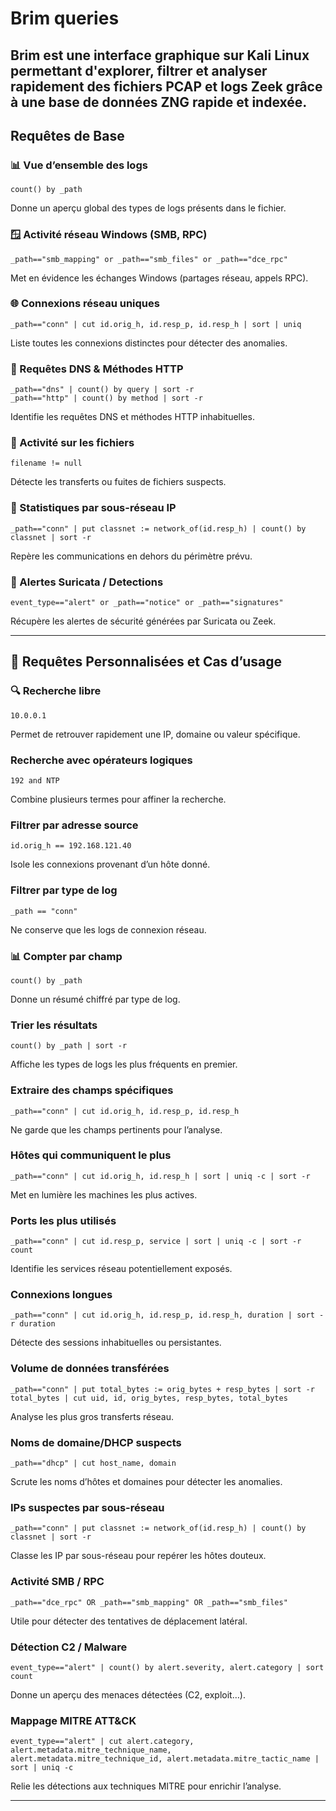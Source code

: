 # Brim queries
Brim est une interface graphique sur Kali Linux permettant d'explorer, filtrer et analyser rapidement des fichiers PCAP et logs Zeek grâce à une base de données ZNG rapide et indexée.
---

##  Requêtes de Base

### 📊 Vue d’ensemble des logs
```zeek
count() by _path
```
 Donne un aperçu global des types de logs présents dans le fichier.

### 🪟 Activité réseau Windows (SMB, RPC)
```zeek
_path=="smb_mapping" or _path=="smb_files" or _path=="dce_rpc"
```
Met en évidence les échanges Windows (partages réseau, appels RPC).

### 🌐 Connexions réseau uniques
```zeek
_path=="conn" | cut id.orig_h, id.resp_p, id.resp_h | sort | uniq
```
 Liste toutes les connexions distinctes pour détecter des anomalies.

### 📡 Requêtes DNS & Méthodes HTTP
```zeek
_path=="dns" | count() by query | sort -r
_path=="http" | count() by method | sort -r
```
Identifie les requêtes DNS et méthodes HTTP inhabituelles.

### 📁 Activité sur les fichiers
```zeek
filename != null
```
Détecte les transferts ou fuites de fichiers suspects.

### 🧮 Statistiques par sous-réseau IP
```zeek
_path=="conn" | put classnet := network_of(id.resp_h) | count() by classnet | sort -r
```
 Repère les communications en dehors du périmètre prévu.

### 🚨 Alertes Suricata / Detections
```zeek
event_type=="alert" or _path=="notice" or _path=="signatures"
```
 Récupère les alertes de sécurité générées par Suricata ou Zeek.

---

## 🎯 Requêtes Personnalisées et Cas d’usage

### 🔍 Recherche libre
```zeek
10.0.0.1
```
 Permet de retrouver rapidement une IP, domaine ou valeur spécifique.

###  Recherche avec opérateurs logiques
```zeek
192 and NTP
```
 Combine plusieurs termes pour affiner la recherche.

### Filtrer par adresse source
```zeek
id.orig_h == 192.168.121.40
```
 Isole les connexions provenant d’un hôte donné.

### Filtrer par type de log
```zeek
_path == "conn"
```
 Ne conserve que les logs de connexion réseau.

### 📊 Compter par champ
```zeek
count() by _path
```
 Donne un résumé chiffré par type de log.

###  Trier les résultats
```zeek
count() by _path | sort -r
```
 Affiche les types de logs les plus fréquents en premier.

###  Extraire des champs spécifiques
```zeek
_path=="conn" | cut id.orig_h, id.resp_p, id.resp_h
```
 Ne garde que les champs pertinents pour l’analyse.

###  Hôtes qui communiquent le plus
```zeek
_path=="conn" | cut id.orig_h, id.resp_h | sort | uniq -c | sort -r
```
 Met en lumière les machines les plus actives.

###  Ports les plus utilisés
```zeek
_path=="conn" | cut id.resp_p, service | sort | uniq -c | sort -r count
```
 Identifie les services réseau potentiellement exposés.

###  Connexions longues
```zeek
_path=="conn" | cut id.orig_h, id.resp_p, id.resp_h, duration | sort -r duration
```
 Détecte des sessions inhabituelles ou persistantes.

###  Volume de données transférées
```zeek
_path=="conn" | put total_bytes := orig_bytes + resp_bytes | sort -r total_bytes | cut uid, id, orig_bytes, resp_bytes, total_bytes
```
 Analyse les plus gros transferts réseau.

###  Noms de domaine/DHCP suspects
```zeek
_path=="dhcp" | cut host_name, domain
```
 Scrute les noms d’hôtes et domaines pour détecter les anomalies.

### IPs suspectes par sous-réseau
```zeek
_path=="conn" | put classnet := network_of(id.resp_h) | count() by classnet | sort -r
```
 Classe les IP par sous-réseau pour repérer les hôtes douteux.

###  Activité SMB / RPC
```zeek
_path=="dce_rpc" OR _path=="smb_mapping" OR _path=="smb_files"
```
 Utile pour détecter des tentatives de déplacement latéral.

###  Détection C2 / Malware
```zeek
event_type=="alert" | count() by alert.severity, alert.category | sort count
```
 Donne un aperçu des menaces détectées (C2, exploit…).

###  Mappage MITRE ATT&CK
```zeek
event_type=="alert" | cut alert.category, alert.metadata.mitre_technique_name, alert.metadata.mitre_technique_id, alert.metadata.mitre_tactic_name | sort | uniq -c
```
 Relie les détections aux techniques MITRE pour enrichir l’analyse.

---
